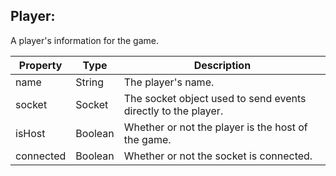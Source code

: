 ## Player:
A player's information for the game.

| Property | Type | Description
| -------- | ---- | -----------
| name     | String | The player's name.
| socket   | Socket | The socket object used to send events directly to the player.
| isHost   | Boolean | Whether or not the player is the host of the game.
| connected | Boolean | Whether or not the socket is connected.